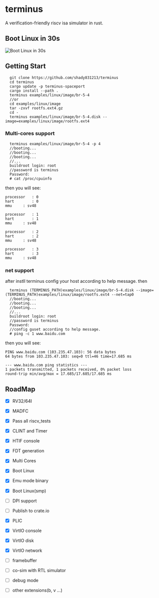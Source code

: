 # terminus
A verification-friendly riscv isa simulator in rust.


## Boot Linux in 30s
![Boot Linux in 30s](video/linux_boot.gif)

## Getting Start

```
  git clone https://github.com/shady831213/terminus
  cd terminus
  cargo update -p terminus-spaceport
  cargo install --path .
  terminus examples/linux/image/br-5-4
  //or
  cd examples/linux/image
  tar -zxvf rootfs.ext4.gz
  cd -
  terminus examples/linux/image/br-5-4.disk --image=examples/linux/image/rootfs.ext4
```

### Multi-cores support
```
  terminus examples/linux/image/br-5-4 -p 4
  //booting...
  //booting...
  //booting...
  //...
  buildroot login: root
  //password is terminus
  Password: 
  # cat /proc/cpuinfo
```
then you will see:
```
processor	: 0
hart		: 0
mmu		: sv48

processor	: 1
hart		: 1
mmu		: sv48

processor	: 2
hart		: 2
mmu		: sv48

processor	: 3
hart		: 3
mmu		: sv48

```
### net support
after instll terminus
config your host according to help message.
then
```
  terminus (TERMINUS_PATH)examples/linux/image/br-5-4.disk --image=(TERMINUS_PATH)examples/linux/image/rootfs.ext4 --net=tap0 
  //booting...
  //booting...
  //booting...
  //...
  buildroot login: root
  //password is terminus
  Password:
  //config guset according to help message.
  # ping -c 1 www.baidu.com
```
then you will see:
```
PING www.baidu.com (103.235.47.103): 56 data bytes
64 bytes from 103.235.47.103: seq=0 ttl=46 time=17.685 ms

--- www.baidu.com ping statistics ---
1 packets transmitted, 1 packets received, 0% packet loss
round-trip min/avg/max = 17.685/17.685/17.685 ms
```
## RoadMap
- [x] RV32/64I
- [x] MADFC
- [x] Pass all riscv_tests
- [x] CLINT and Timer
- [x] HTIF console
- [x] FDT generation
- [x] Multi Cores
- [x] Boot Linux
- [x] Emu mode binary
- [x] Boot Linux(smp)
- [ ] DPI support
- [ ] Publish to crate.io
- [x] PLIC
- [x] VirtIO console
- [x] VirtIO disk
- [x] VirtIO network
- [ ] framebuffer
- [ ] co-sim with RTL simulator
- [ ] debug mode
- [ ] other extensions(b, v ...)


